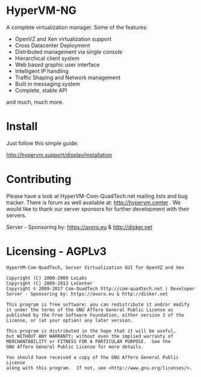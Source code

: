 # HyperVM-NG
A complete virtualization manager. Some of the features:

* OpenVZ and Xen virtualization support
* Cross Datacenter Deployment
* Distributed management via single console
* Hierarchical client system
* Web based graphic user interface
* Intelligent IP handling
* Traffic Shaping and Network management
* Built in messaging system
* Complete, stable API

and much, much more.

# Install

Just follow this simple guide:

http://hypervm.support/display/installation

# Contributing

Please have a look at HyperVM-Com-QuadTech.net mailing lists and bug tracker. There is forum as well available at: http://hypervm.center .
We would like to thank our server sponsors for further development with their servers.

Server - Sponsoring by: https://avoro.eu & http://disker.net

# Licensing - AGPLv3

    HyperVM-Com-QuadTech, Server Virtualization GUI for OpenVZ and Xen

    Copyright (C) 2000-2009	LxLabs
    Copyright (C) 2009-2013	LxCenter
    Copyright © 2009-2017 Com-QuadTech http://com-quadtech.net | Developer
    Server - Sponsoring by: https://avoro.eu & http://disker.net

    This program is free software: you can redistribute it and/or modify
    it under the terms of the GNU Affero General Public License as
    published by the Free Software Foundation, either version 3 of the
    License, or (at your option) any later version.

    This program is distributed in the hope that it will be useful,
    but WITHOUT ANY WARRANTY; without even the implied warranty of
    MERCHANTABILITY or FITNESS FOR A PARTICULAR PURPOSE.  See the
    GNU Affero General Public License for more details.

    You should have received a copy of the GNU Affero General Public License
    along with this program.  If not, see <http://www.gnu.org/licenses/>.
